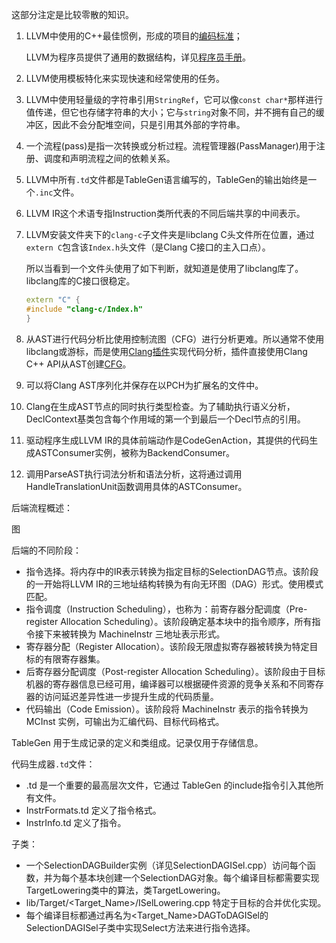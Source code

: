 这部分注定是比较零散的知识。

1. LLVM中使用的C++最佳惯例，形成的项目的[编码标准](https://llvm.org/docs/CodingStandards.html)；

   LLVM为程序员提供了通用的数据结构，详见[程序员手册](https://llvm.org/docs/ProgrammersManual.html)。

2. LLVM使用模板特化来实现快速和经常使用的任务。

3. LLVM中使用轻量级的字符串引用`StringRef`，它可以像`const char*`那样进行值传递，但它也存储字符串的大小；它与`string`对象不同，并不拥有自己的缓冲区，因此不会分配堆空间，只是引用其外部的字符串。

4. 一个流程(pass)是指一次转换或分析过程。流程管理器(PassManager)用于注册、调度和声明流程之间的依赖关系。

5. LLVM中所有`.td`文件都是TableGen语言编写的，TableGen的输出始终是一个`.inc`文件。

6. LLVM IR这个术语专指Instruction类所代表的不同后端共享的中间表示。

7. LLVM安装文件夹下的`clang-c`子文件夹是libclang C头文件所在位置，通过`extern C`包含该`Index.h`头文件（是Clang C接口的主入口点）。

   所以当看到一个文件头使用了如下判断，就知道是使用了libclang库了。libclang库的C接口很稳定。

   ```c++
   extern "C" {
   #include "clang-c/Index.h"
   }
   ```


8. 从AST进行代码分析比使用控制流图（CFG）进行分析更难。所以通常不使用libclang或游标，而是使用[Clang插件](https://clang.llvm.org/docs/ClangPlugins.html)实现代码分析，插件直接使用Clang C++ API从AST创建[CFG](https://clang.llvm.org/doxygen/classclang_1_1CFG.html#a2e832d72829f1735bdc0aa7f1e80686c)。
9. 可以将Clang AST序列化并保存在以PCH为扩展名的文件中。
10. Clang在生成AST节点的同时执行类型检查。为了辅助执行语义分析，DeclContext基类包含每个作用域的第一个到最后一个Decl节点的引用。
11. 驱动程序生成LLVM IR的具体前端动作是CodeGenAction，其提供的代码生成ASTConsumer实例，被称为BackendConsumer。
12. 调用ParseAST执行词法分析和语法分析，这将通过调用HandleTranslationUnit函数调用具体的ASTConsumer。


后端流程概述：

图

后端的不同阶段：

- 指令选择。将内存中的IR表示转换为指定目标的SelectionDAG节点。该阶段的一开始将LLVM IR的三地址结构转换为有向无环图（DAG）形式。使用模式匹配。
- 指令调度（Instruction Scheduling），也称为：前寄存器分配调度（Pre-register Allocation Scheduling）。该阶段确定基本块中的指令顺序，所有指令接下来被转换为 MachineInstr 三地址表示形式。
- 寄存器分配（Register Allocation）。该阶段无限虚拟寄存器被转换为特定目标的有限寄存器集。
- 后寄存器分配调度（Post-register Allocation Scheduling）。该阶段由于目标机器的寄存器信息已经可用，编译器可以根据硬件资源的竞争关系和不同寄存器的访问延迟差异性进一步提升生成的代码质量。
- 代码输出（Code Emission）。该阶段将 MachineInstr 表示的指令转换为 MCInst 实例，可输出为汇编代码、目标代码格式。


TableGen 用于生成记录的定义和类组成。记录仅用于存储信息。

代码生成器`.td`文件：

- <Target>.td 是一个重要的最高层次文件，它通过 TableGen 的include指令引入其他所有文件。
- <Target>InstrFormats.td 定义了指令格式。
- <Target>InstrInfo.td 定义了指令。

子类：

- 一个SelectionDAGBuilder实例（详见SelectionDAGISel.cpp）访问每个函数，并为每个基本块创建一个SelectionDAG对象。每个编译目标都需要实现TargetLowering类中的算法，类<Target>TargetLowering。
- lib/Target/<Target_Name>/<Target>ISelLowering.cpp 特定于目标的合并优化实现。
- 每个编译目标都通过再名为<Target_Name>DAGToDAGISel的SelectionDAGISel子类中实现Select方法来进行指令选择。







